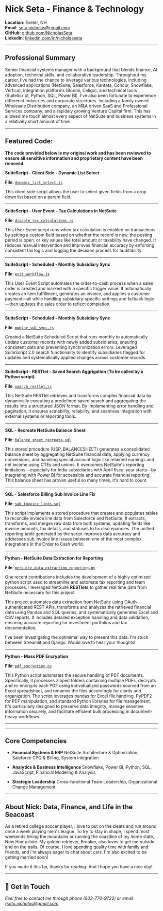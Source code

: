 
# Nick Seta - Finance & Technology

**Location**: Exeter, NH  
**Email**: [seta.nicholas@gmail.com](mailto:seta.nicholas@gmail.com)  
**GitHub**: [github.com/NicholasSeta](https://github.com/setanicholas)  
**LinkedIn**: [linkedin.com/in/nicholasseta](https://www.linkedin.com/in/nicholasseta)



---

## Professional Summary

Senior financial systems manager with a background that blends finance, AI adoption, technical skills, and collaborative leadership. Throughout my career, I’ve had the chance to leverage various technologies, including advanced applications (NetSuite, Salesforce, Kantata, Concur, Snowflake, Vertica), integration platforms (Boomi, Celigo), and technical tools (SuiteScript, Python, SQL, Power BI). I've also been fortunate to experience differenct industries and corporate structures. Including a family owned Wholesale Distribution company, an M&A driven SaaS and Professional Services company, and a rapidely growing Venture Capital firm. This has allowed me touch almost every aspect of NetSuite and business systems in a relatively short amount of time. 

---

## Featured Code: 


**The code provided below is my original work and has been reviewed to ensure all sensitive information and proprietary content have been removed.**


**SuiteScript - Client Side - Dynamic List Select**

**File**: [`dynamic_list_select.js`](https://github.com/setanicholas/portfolio/blob/main/assets/suitescript/dynamic_list_select.js)

This client side script allows the user to select given fields from a drop down list based on a parent field.

---

**SuiteScript - User Event - Tax Calculations in NetSuite**

**File**: [`disable_tax_calculations.js`](https://github.com/setanicholas/portfolio/blob/main/assets/suitescript/disable_tax_calculations.js)

This User Event script runs when tax calculation is enabled on transactions by setting a custom field based on whether the record is new, the posting period is open, or key values like total amount or taxability have changed. It reduces manual intervention and improves financial accuracy by enforcing consistent tax logic and logging the decision process for auditability.

---

**SuiteScript - Scheduled - Monthly Subsidiary Sync**

**File**: [`exit_workflow.js`](https://github.com/setanicholas/portfolio/blob/main/assets/suitescript/exit_workflow.js)

This User Event Script automates the order-to-cash process when a sales order is created and marked with a specific trigger value. It automatically creates an item fulfillment, generates an invoice, and applies a customer payment—all while handling subsidiary-specific settings and fallback logic—then updates the sales order to reflect completion.

---

**SuiteScript - Scheduled - Monthly Subsidiary Sync**

**File**: [`monthy_sub_sync.js`](https://github.com/setanicholas/portfolio/blob/main/assets/suitescript/monthy_sub_sync.js)

Created a NetSuite Scheduled Script that runs monthly to automatically update customer records with newly added subsidiaries, ensuring consistent data and preventing synchronization errors. Leveraged SuiteScript 2.0 search functionality to identify subsidiaries flagged for updates and systematically applied changes across customer records. 

---

**SuiteScript - RESTlet - Saved Search Aggrigation (To be called by a Python script)**

**File**: [`search_restlet.js`](https://github.com/setanicholas/portfolio/blob/main/assets/suitescript/search_restlet.js)

This NetSuite RESTlet retrieves and transforms complex financial data by dynamically executing a predefined saved search and aggregating the results into a structured JSON format. By implementing error handling and pagination, it ensures scalability, reliability, and seamless integration with external systems or reporting tools.

---

**SQL - Recreate NetSuite Balance Sheet** 

**File**: [`balance_sheet_recreate.sql`](https://github.com/setanicholas/portfolio/blob/main/assets/sql/balance_sheet.sql)

This stored procedure (USP_BALANCESHEET) generates a consolidated balance sheet by aggregating NetSuite financial data, applying currency conversions, and handling special account logic like retained earnings and net income using CTEs and unions. It overcomes NetSuite's reporting limitations—especially for India subsidiaries with April fiscal year starts—by integrating with Power BI for accessible and accurate financial reporting. This balance sheet has proven useful so many times, it's hard to count. 

---
**SQL - Salesforce Billing Sub Invoice Line Fix** 

**File**: [`sub_invoice_lines.sql`](https://github.com/setanicholas/portfolio/blob/main/assets/sql/sub_invoice_lines.sql)

This script implements a stored procedure that creates and populates tables to reconcile invoice line data from Salesforce and NetSuite. It extracts, transforms, and merges raw data from both systems, updating fields like invoice amounts, tax details, and statuses to fix discrepancies. The unified reporting table generated by the script improves data accuracy and addresses sub invoice line issues between one of the most complex integrations in the Order to Cash world.

---

**Python - NetSuite Data Extraction for Reporting**

**File**: [`netsuite_data_extraction_reporting.py`](https://github.com/setanicholas/portfolio/blob/main/assets/python/netsuite_data_extraction_reporting.py)

One recent contributions includes the development of a highly optimized python script used to streamline and automate tax reporting and team processes. I leveraged NetSuite **RESTlets** to gather real time data from NetSuite necessary for this project. 

This project automates data extraction from NetSuite using OAuth-authenticated REST APIs, transforms and analyzes the retrieved financial data using Pandas and SQL queries, and systematically generates Excel and CSV reports. It includes detailed exception handling and data validation, ensuring accurate reporting for investment portfolios and tax documentation.

I've been investigating the optimimal way to present this data. I'm stuck between Streamlit and Django. Would love to hear your thoughts! 

---

**Python - Mass PDF Encryption**

**File**: [`pdf_encryption.py`](https://github.com/setanicholas/portfolio/blob/main/assets/python/encryption.py)

This Python script automates the secure handling of PDF documents. Specifically, it processes zipped folders containing multiple PDFs, decrypts and re-encrypts each PDF using individualized passwords sourced from an Excel spreadsheet, and renames the files accordingly for clarity and organization. The script leverages pandas for Excel file handling, PyPDF2 for PDF manipulation, and standard Python libraries for file management. It's particularly designed to preserve data integrity, manage sensitive information securely, and facilitate efficient bulk processing in document-heavy workflows.

---
---

## Core Competencies

- **Financial Systems & ERP**
  NetSuite Architecture & Optimization, Saleforce CPQ & Billing, System Integration

- **Analytics & Business Intelligence**
  Snowflake, Power BI, Python, SQL, JavaScript, Financial Modeling & Analysis

- **Strategic Leadership**
  Cross-functional Team Leadership, Organizational Change Management

---


## About Nick: Data, Finance, and Life in the Seacoast

As a retired college soccer player, I love to put on the cleats and run around once a week playing men's league. To try to stay in shape, I spend most weekends hiking the mountains or running the coastline of my home state, New Hampshire. My golden retriever, Breaker, also loves to get me outside and on the trails. Of course, I love spending quality time with family and friends, and I'm always eager to chat about cars. I'm also excited to be getting married soon!

If you made it this far, thanks for reading. And I hope you have a nice day!

---

## 🤙 Get in Touch

*Feel free to contact me through phone (603-770-9722) or email ([seta.nicholas@gmail.com](mailto:seta.nicholas@gmail.com).*
